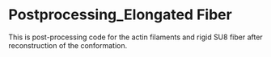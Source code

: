 # Postprocessing_Elongated Fiber
This is post-processing code for the actin filaments and rigid SU8 fiber after reconstruction of the conformation.
